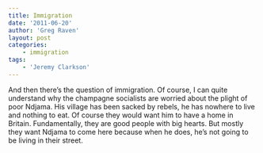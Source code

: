 ```yaml
---
title: Immigration
date: '2011-06-20'
author: 'Greg Raven'
layout: post
categories:
    - immigration
tags:
    - 'Jeremy Clarkson'
---
```


And then there’s the question of immigration. Of course, I can quite understand why the champagne socialists are worried about the plight of poor Ndjama. His village has been sacked by rebels, he has nowhere to live and nothing to eat. Of course they would want him to have a home in Britain. Fundamentally, they are good people with big hearts. But mostly they want Ndjama to come here because when he does, he’s not going to be living in their street.